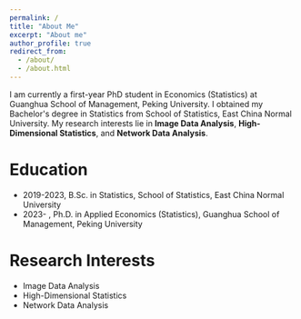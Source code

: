 ```yaml
---
permalink: /
title: "About Me"
excerpt: "About me"
author_profile: true
redirect_from: 
  - /about/
  - /about.html
---
```


[](../images/aboutmeBig.jpg)

I am currently a first-year PhD student in Economics (Statistics) at Guanghua School of Management, Peking University. I obtained my Bachelor's degree in Statistics from School of Statistics, East China Normal University. My research interests lie in **Image Data Analysis**, **High-Dimensional Statistics**, and **Network Data Analysis**.

Education
======

- 2019-2023, B.Sc. in Statistics, School of Statistics, East China Normal University
- 2023- , Ph.D. in Applied Economics (Statistics), Guanghua School of Management, Peking University

Research Interests
======

- Image Data Analysis
- High-Dimensional Statistics
- Network Data Analysis
